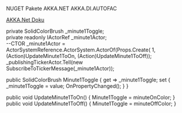 ﻿NUGET Pakete
AKKA.NET
AKKA.DI.AUTOFAC

[AKKA.Net Doku](http://getakka.net/articles/actors/testing-actor-systems.html)



private SolidColorBrush _minute1Toggle;  
private readonly IActorRef _minute1Actor;  
--CTOR
_minute1Actor = ActorSystemReference.ActorSystem.ActorOf(Props.Create<MinutesActor>( 1, (Action)UpdateMinute1ToOn, (Action)UpdateMinute1ToOff));  
_publishingTickerActor.Tell(new SubscribeToTickerMessage(_minute1Actor));

public SolidColorBrush Minute1Toggle
{
    get => _minute1Toggle;
    set
    {
        _minute1Toggle = value;
        OnPropertyChanged();
    }
}

public void UpdateMinute1ToOn()
{
    Minute1Toggle = minuteOnColor;
}
public void UpdateMinute1ToOff()
{
    Minute1Toggle = minuteOffColor;
}